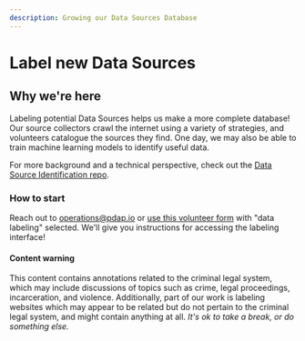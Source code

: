 ```yaml
---
description: Growing our Data Sources Database
---
```


# Label new Data Sources

## Why we're here

Labeling potential Data Sources helps us make a more complete database!  Our source collectors crawl the internet using a variety of strategies, and volunteers catalogue the sources they find. One day, we may also be able to train machine learning models to identify useful data.

For more background and a technical perspective, check out the [Data Source Identification repo](https://github.com/Police-Data-Accessibility-Project/data-source-identification).

### How to start

Reach out to [operations@pdap.io](mailto:operations@pdap.io) or [use this volunteer form](https://airtable.com/appcYa6x4nS7W8IR3/shrk9c5sBsBr3cdJJ) with "data labeling" selected. We'll give you instructions for accessing the labeling interface!

#### Content warning

This content contains annotations related to the criminal legal system, which may include discussions of topics such as crime, legal proceedings, incarceration, and violence. Additionally, part of our work is labeling websites which may appear to be related but do not pertain to the criminal legal system, and might contain anything at all. _It's ok to take a break, or do something else._

